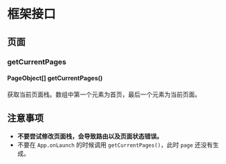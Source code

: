 # 框架接口

## 页面

### getCurrentPages

#### PageObject[] getCurrentPages()

获取当前页面栈。数组中第一个元素为首页，最后一个元素为当前页面。

## 注意事项

- **不要尝试修改页面栈，会导致路由以及页面状态错误。**
- 不要在 `App.onLaunch` 的时候调用 `getCurrentPages()`，此时 `page` 还没有生成。